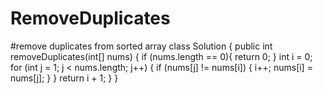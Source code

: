 # RemoveDuplicates
#remove duplicates from sorted array
class Solution {
   public int removeDuplicates(int[] nums) {
    if (nums.length == 0){ 
        return 0;
    }
    int i = 0;
    for (int j = 1; j < nums.length; j++) {
        if (nums[j] != nums[i]) {
            i++;
            nums[i] = nums[j];
        }
    }
    return i + 1;
}
}
